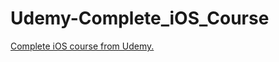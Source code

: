 # Udemy-Complete_iOS_Course
[Complete iOS course from Udemy.]("https://www.udemy.com/ios-12-developer-course/learn/v4/content")
